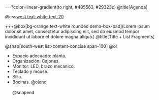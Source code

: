 ---?color=linear-gradient(to right, #485563, #29323c)
@title[Agenda]

@css[west text-white text-20](Agenda)

+++@box[bg-orange text-white rounded demo-box-pad](Lorem ipsum dolor sit amet, consectetur adipiscing elit, sed do eiusmod tempor incididunt ut labore et dolore magna aliqua.)
@title[Title + List Fragments]

@snap[south-west list-content-concise span-100]
@ol
- Espacio adecuado: planta.
- Organización: Cajones.
- Monitor: LED, brazo mecanico.
- Teclado y mouse.
- Silla.
- Bocinas.
@olend
<br><br>
@snapend
